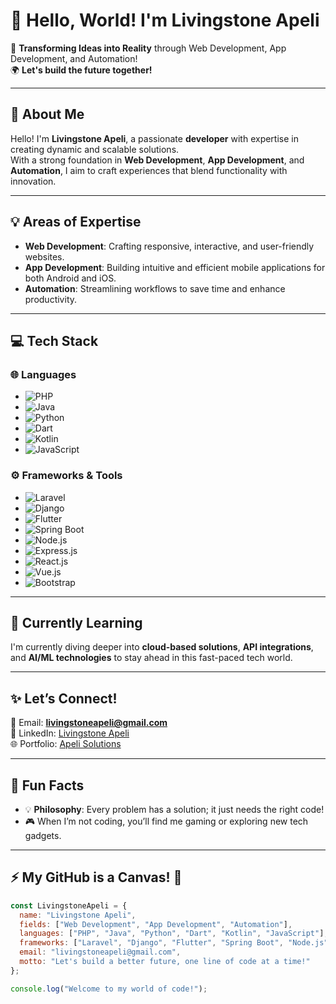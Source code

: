 # 👋 Hello, World! I'm Livingstone Apeli  

🚀 **Transforming Ideas into Reality** through Web Development, App Development, and Automation!  
🌍 **Let's build the future together!**  

---

## 🌟 About Me  
Hello! I'm **Livingstone Apeli**, a passionate **developer** with expertise in creating dynamic and scalable solutions.  
With a strong foundation in **Web Development**, **App Development**, and **Automation**, I aim to craft experiences that blend functionality with innovation.

---

## 💡 Areas of Expertise  
- **Web Development**: Crafting responsive, interactive, and user-friendly websites.  
- **App Development**: Building intuitive and efficient mobile applications for both Android and iOS.  
- **Automation**: Streamlining workflows to save time and enhance productivity.  

---

## 💻 Tech Stack  

### 🌐 Languages  
- ![PHP](https://img.shields.io/badge/-PHP-777BB4?logo=php&logoColor=white)  
- ![Java](https://img.shields.io/badge/-Java-007396?logo=java&logoColor=white)  
- ![Python](https://img.shields.io/badge/-Python-3776AB?logo=python&logoColor=white)  
- ![Dart](https://img.shields.io/badge/-Dart-0175C2?logo=dart&logoColor=white)  
- ![Kotlin](https://img.shields.io/badge/-Kotlin-0095D5?logo=kotlin&logoColor=white)  
- ![JavaScript](https://img.shields.io/badge/-JavaScript-F7DF1E?logo=javascript&logoColor=black)  

### ⚙️ Frameworks & Tools  
- ![Laravel](https://img.shields.io/badge/-Laravel-FF2D20?logo=laravel&logoColor=white)  
- ![Django](https://img.shields.io/badge/-Django-092E20?logo=django&logoColor=white)  
- ![Flutter](https://img.shields.io/badge/-Flutter-02569B?logo=flutter&logoColor=white)  
- ![Spring Boot](https://img.shields.io/badge/-Spring%20Boot-6DB33F?logo=spring-boot&logoColor=white)  
- ![Node.js](https://img.shields.io/badge/-Node.js-339933?logo=node.js&logoColor=white)  
- ![Express.js](https://img.shields.io/badge/-Express.js-000000?logo=express&logoColor=white)  
- ![React.js](https://img.shields.io/badge/-React-61DAFB?logo=react&logoColor=black)  
- ![Vue.js](https://img.shields.io/badge/-Vue.js-4FC08D?logo=vue.js&logoColor=white)  
- ![Bootstrap](https://img.shields.io/badge/-Bootstrap-7952B3?logo=bootstrap&logoColor=white)  


---

## 🌱 Currently Learning  
I'm currently diving deeper into **cloud-based solutions**, **API integrations**, and **AI/ML technologies** to stay ahead in this fast-paced tech world.

---

## ✨ Let’s Connect!  
📧 Email: **[livingstoneapeli@gmail.com](mailto:livingstoneapeli@gmail.com)**  
💼 LinkedIn: [Livingstone Apeli](https://www.linkedin.com/in/livingstoneapeli/)  
🌐 Portfolio: [Apeli Solutions](https://www.apelisolutions.com/)  

---

## 🌟 Fun Facts  
- 💡 **Philosophy**: Every problem has a solution; it just needs the right code!  
- 🎮 When I’m not coding, you’ll find me gaming or exploring new tech gadgets.  

---

## ⚡ My GitHub is a Canvas! 🎨  

```javascript
const LivingstoneApeli = {
  name: "Livingstone Apeli",
  fields: ["Web Development", "App Development", "Automation"],
  languages: ["PHP", "Java", "Python", "Dart", "Kotlin", "JavaScript"],
  frameworks: ["Laravel", "Django", "Flutter", "Spring Boot", "Node.js", "React.js", "Vue.js"],
  email: "livingstoneapeli@gmail.com",
  motto: "Let's build a better future, one line of code at a time!"
};

console.log("Welcome to my world of code!");
